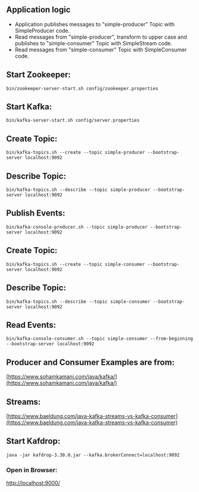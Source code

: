 ## Application logic
- Application publishes messages to "simple-producer" Topic with SimpleProducer code.
- Read messages from "simple-producer", transform to upper case and publishes to "simple-consumer" Topic with SimpleStream code.
- Read messages from "simple-consumer" Topic with SimpleConsumer code.

## Start Zookeeper:
`bin/zookeeper-server-start.sh config/zookeeper.properties`

## Start Kafka:
`bin/kafka-server-start.sh config/server.properties`

## Create Topic:
`bin/kafka-topics.sh --create --topic simple-producer --bootstrap-server localhost:9092`

## Describe Topic:
`bin/kafka-topics.sh --describe --topic simple-producer --bootstrap-server localhost:9092`

## Publish Events:
`bin/kafka-console-producer.sh --topic simple-producer --bootstrap-server localhost:9092`

## Create Topic:
`bin/kafka-topics.sh --create --topic simple-consumer --bootstrap-server localhost:9092`

## Describe Topic:
`bin/kafka-topics.sh --describe --topic simple-consumer --bootstrap-server localhost:9092`

## Read Events:
`bin/kafka-console-consumer.sh --topic simple-consumer --from-beginning --bootstrap-server localhost:9092`

## Producer and Consumer Examples are from:
[https://www.sohamkamani.com/java/kafka/](https://www.sohamkamani.com/java/kafka/)

## Streams:
[https://www.baeldung.com/java-kafka-streams-vs-kafka-consumer](https://www.baeldung.com/java-kafka-streams-vs-kafka-consumer)

## Start Kafdrop:
`java -jar kafdrop-3.30.0.jar --kafka.brokerConnect=localhost:9092`
### Open in Browser:
[http://localhost:9000/](http://localhost:9000/)